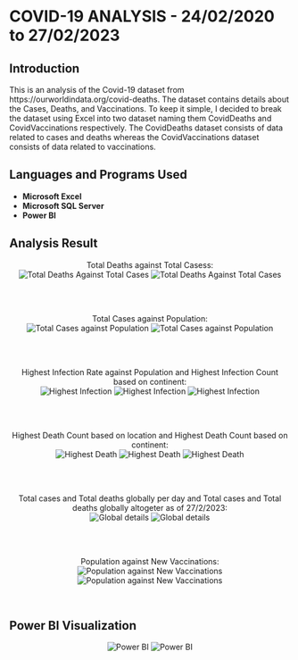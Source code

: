 <h1>COVID-19 ANALYSIS - 24/02/2020 to 27/02/2023</h1>

<h2>Introduction</h2>
This is an analysis of the Covid-19 dataset from https://ourworldindata.org/covid-deaths. The dataset contains details about the Cases, Deaths, and Vaccinations. To keep it simple, I decided to break the dataset using Excel into two dataset naming them CovidDeaths and CovidVaccinations respectively. The CovidDeaths dataset consists of data related to cases and deaths whereas the CovidVaccinations dataset consists of data related to vaccinations.
<br />

<h2>Languages and Programs Used</h2>

- <b>Microsoft Excel</b> 
- <b>Microsoft SQL Server</b>
- <b>Power BI</b>

<h2>Analysis Result</h2>

<p align="center">
Total Deaths against Total Casess: <br/>
  <img src="https://user-images.githubusercontent.com/122200000/222872674-70543830-7391-42e9-9367-4463d578723b.PNG" alt="Total Deaths Against Total Cases"/>
  <img src="https://user-images.githubusercontent.com/122200000/222872643-3f503228-8a36-4559-bda5-611aea3d7f9c.png" alt="Total Deaths Against Total Cases"/>
</p>
<br />

<br />
<p align="center">
Total Cases against Population:  <br/>
<img src="https://user-images.githubusercontent.com/122200000/222873217-a07ab913-72d7-49af-bafa-36b91f40d6ff.png" alt="Total Cases against Population"/>
<img src="https://user-images.githubusercontent.com/122200000/222873427-7b58d684-3ccc-4e20-acbc-62c7a9eb9897.png" alt="Total Cases against Population"/>
</p>
<br />

<br />
<p align="center">
Highest Infection Rate against Population and Highest Infection Count based on continent: <br/>
<img src="https://user-images.githubusercontent.com/122200000/222873494-f98272db-1870-4c8d-8a84-c00518d71a07.png" alt="Highest Infection"/>
<img src="https://user-images.githubusercontent.com/122200000/222873616-239814c1-1249-4d95-ac87-6aa2bc61b633.png" alt="Highest Infection"/>
<img src="https://user-images.githubusercontent.com/122200000/222873663-53396a06-943f-4349-b9ea-5afc1f8bf25b.png" alt="Highest Infection"/>
</p>
<br />

<br />
<p align="center">
Highest Death Count based on location and Highest Death Count based on continent:  <br/>
<img src="https://user-images.githubusercontent.com/122200000/222873757-189a0ac4-a174-4610-8379-dd491c6ac4f1.png" alt="Highest Death"/>
<img src="https://user-images.githubusercontent.com/122200000/222873805-11c186c1-a5c1-4ae8-a755-3ae93fb62311.png" alt="Highest Death"/>
<img src="https://user-images.githubusercontent.com/122200000/222873831-aee8cb84-c82d-4275-acff-a08f6c847d23.png" alt="Highest Death"/>
</p>
<br />

<br />
<p align="center">
Total cases and Total deaths globally per day and Total cases and Total deaths globally altogeter as of 27/2/2023:  <br/>
<img src="https://user-images.githubusercontent.com/122200000/222873942-4edb365d-fee0-49f4-87ea-bcdc22482e03.png" alt="Global details"/>
<img src="https://user-images.githubusercontent.com/122200000/222873993-3b8ba806-75a0-4d68-bce0-8633283a56b9.png" alt="Global details"/>
</p>
<br />

<br />
<p align="center">
Population against New Vaccinations:  <br/>
<img src="https://user-images.githubusercontent.com/122200000/222874098-6b20fe2a-3678-47ab-9cc4-22e2f93125dc.png" alt="Population against New Vaccinations"/>
<img src="https://user-images.githubusercontent.com/122200000/222874190-b0ee3a3e-b84a-474a-9df0-07c8dc91f519.png" alt="Population against New Vaccinations"/>
</p>
<br />

<h2>Power BI Visualization</h2>
<p align="center">
<img src="https://user-images.githubusercontent.com/122200000/222874553-c9f6c603-685a-4c3e-9372-40a4e21478b7.png" alt="Power BI"/>
<img src="https://user-images.githubusercontent.com/122200000/222874580-503d9d99-e5bf-4adf-a0c1-47f7402e8814.png" alt="Power BI"/>
</p>
